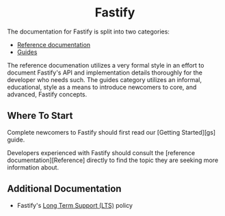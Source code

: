 <h1 align="center">Fastify</h1>

The documentation for Fastify is split into two categories:

- [Reference documentation](./Reference/index.md)
- [Guides](./Guides/index.md)

The reference documenation utilizes a very formal style in an effort to document
Fastify's API and implementation details thoroughly for the developer who
needs such. The guides category utilizes an informal, educational, style as
a means to introduce newcomers to core, and advanced, Fastify concepts.

## Where To Start

Complete newcomers to Fastify should first read our [Getting Started][gs]
guide.

Developers experienced with Fastify should consult the
[reference documentation][Reference] directly to find the topic they are
seeking more information about.

## Additional Documentation

- Fastify's [Long Term Support (LTS)](./LTS.md) policy
